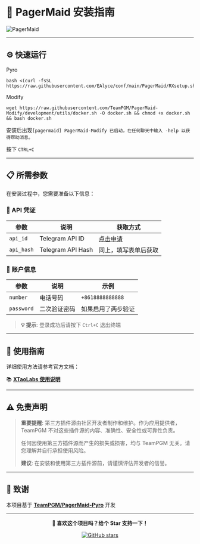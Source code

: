 # 🚀 PagerMaid 安装指南

![PagerMaid](https://img.shields.io/badge/PagerMaid-Pyro-blue?style=for-the-badge&logo=telegram)

---

## ⚙️ 快速运行


Pyro
```
bash <(curl -fsSL https://raw.githubusercontent.com/EAlyce/conf/main/PagerMaid/RXsetup.sh)
```
Modify
```
wget https://raw.githubusercontent.com/TeamPGM/PagerMaid-Modify/development/utils/docker.sh -O docker.sh && chmod +x docker.sh && bash docker.sh
```
安装后出现`[pagermaid] PagerMaid-Modify 已启动，在任何聊天中输入 -help 以获得帮助消息。`

按下 `CTRL+C`

---

## 📋 所需参数

在安装过程中，您需要准备以下信息：

### 🔑 API 凭证

| 参数 | 说明 | 获取方式 |
|------|------|----------|
| `api_id` | Telegram API ID | [点击申请](https://my.telegram.org/auth) |
| `api_hash` | Telegram API Hash | 同上，填写表单后获取 |

### 📱 账户信息

| 参数 | 说明 | 示例 |
|------|------|------|
| `number` | 电话号码 | `+8618888888888` |
| `password` | 二次验证密码 | 如果启用了两步验证 |

> **💡 提示**: 登录成功后请按下 `Ctrl+C` 退出终端

---

## 📖 使用指南

详细使用方法请参考官方文档：

📚 **[XTaoLabs 使用说明](https://xtaolabs.com/#/README)**

---



## ⚠️ 免责声明

> **重要提醒**: 第三方插件源由社区开发者制作和维护。作为应用提供者，TeamPGM 不对这些插件源的内容、准确性、安全性或可靠性负责。
> 
> 任何因使用第三方插件源而产生的损失或损害，均与 TeamPGM 无关。请您理解并自行承担使用风险。
> 
> **建议**: 在安装和使用第三方插件源前，请谨慎评估开发者的信誉。

---

## 🙏 致谢

本项目基于 **[TeamPGM/PagerMaid-Pyro](https://github.com/TeamPGM/PagerMaid-Pyro)** 开发

---

<div align="center">

**🌟 喜欢这个项目吗？给个 Star 支持一下！**

[![GitHub stars](https://img.shields.io/github/stars/TeamPGM/PagerMaid-Pyro?style=social)](https://github.com/TeamPGM/PagerMaid-Pyro)

</div>
